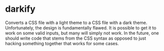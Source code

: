 # darkify
Converts a CSS file with a light theme to a CSS file with a dark theme. Unfortunately, the design is fundamentally flawed.
It is possible to get it to work on some valid inputs, but many will simply not work. In the future, one should write code
that stems from the CSS syntax as opposed to just hacking something together that works for some cases.
